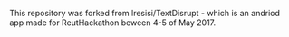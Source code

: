 This repository was forked from lresisi/TextDisrupt - which is an andriod app made for ReutHackathon beween 4-5 of May 2017. 

